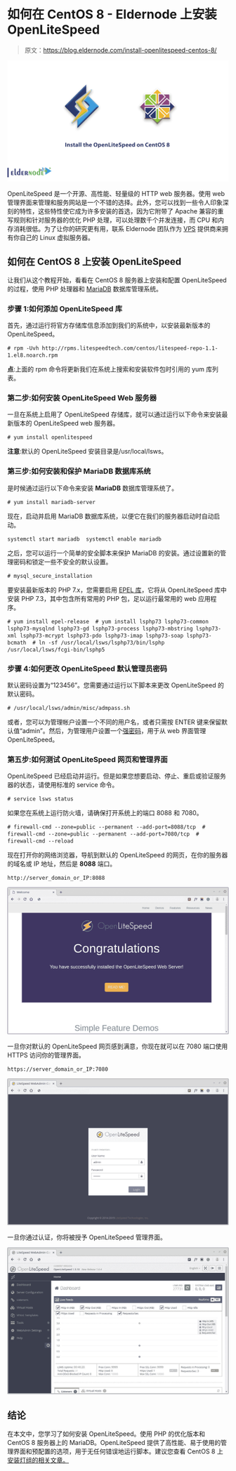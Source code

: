 # 如何在 CentOS 8 - Eldernode 上安装 OpenLiteSpeed

> 原文：<https://blog.eldernode.com/install-openlitespeed-centos-8/>

![How To Install the OpenLiteSpeed on CentOS 8](img/0828b456332288b667561e5b18bde8c4.png)

OpenLiteSpeed 是一个开源、高性能、轻量级的 HTTP web 服务器。使用 web 管理界面来管理和服务网站是一个不错的选择。此外，您可以找到一些令人印象深刻的特性，这些特性使它成为许多安装的首选，因为它附带了 Apache 兼容的重写规则和针对服务器的优化 PHP 处理，可以处理数千个并发连接，而 CPU 和内存消耗很低。为了让你的研究更有用，联系 Eldernode 团队作为 [VPS](https://eldernode.com/centos-vps/) 提供商来拥有你自己的 Linux 虚拟服务器。

## 如何在 CentOS 8 上安装 OpenLiteSpeed

让我们从这个教程开始，看看在 CentOS 8 服务器上安装和配置 OpenLiteSpeed 的过程，使用 PHP 处理器和 [MariaDB](https://eldernode.com/whats-mariadb-how-it-works/) 数据库管理系统。

### 步骤 1:如何添加 OpenLiteSpeed 库

首先，通过运行将官方存储库信息添加到我们的系统中，以安装最新版本的 OpenLiteSpeed。

```
# rpm -Uvh http://rpms.litespeedtech.com/centos/litespeed-repo-1.1-1.el8.noarch.rpm 
```

**点**:上面的 rpm 命令将更新我们在系统上搜索和安装软件包时引用的 yum 库列表。

### 第二步:如何安装 OpenLiteSpeed Web 服务器

一旦在系统上启用了 OpenLiteSpeed 存储库，就可以通过运行以下命令来安装最新版本的 OpenLiteSpeed web 服务器。

```
# yum install openlitespeed 
```

**注意**:默认的 OpenLiteSpeed 安装目录是/usr/local/lsws。

### 第三步:如何安装和保护 MariaDB 数据库系统

是时候通过运行以下命令来安装 **MariaDB** 数据库管理系统了。

```
# yum install mariadb-server 
```

现在，启动并启用 MariaDB 数据库系统，以便它在我们的服务器启动时自动启动。

```
systemctl start mariadb  systemctl enable mariadb
```

之后，您可以运行一个简单的安全脚本来保护 MariaDB 的安装。通过设置新的管理密码和锁定一些不安全的默认设置。

```
# mysql_secure_installation 
```

要安装最新版本的 PHP 7.x，您需要启用 [EPEL 库](https://eldernode.com/how-fix-epel-repository-error-centos-7/)，它将从 OpenLiteSpeed 库中安装 PHP 7.3，其中包含所有常用的 PHP 包，足以运行最常用的 web 应用程序。

```
# yum install epel-release  # yum install lsphp73 lsphp73-common lsphp73-mysqlnd lsphp73-gd lsphp73-process lsphp73-mbstring lsphp73-xml lsphp73-mcrypt lsphp73-pdo lsphp73-imap lsphp73-soap lsphp73-bcmath  # ln -sf /usr/local/lsws/lsphp73/bin/lsphp /usr/local/lsws/fcgi-bin/lsphp5
```

### 步骤 4:如何更改 OpenLiteSpeed 默认管理员密码

默认密码设置为“123456”。您需要通过运行以下脚本来更改 OpenLiteSpeed 的默认密码。

```
# /usr/local/lsws/admin/misc/admpass.sh
```

或者，您可以为管理帐户设置一个不同的用户名，或者只需按 ENTER 键来保留默认值“admin”。然后，为管理用户设置一个[强密码](https://eldernode.com/how-to-create-strong-password/)，用于从 web 界面管理 OpenLiteSpeed。

### 第五步:如何测试 OpenLiteSpeed 网页和管理界面

OpenLiteSpeed 已经启动并运行。但是如果您想要启动、停止、重启或验证服务器的状态，请使用标准的 service 命令。

```
# service lsws status 
```

如果您在系统上运行防火墙，请确保打开系统上的端口 8088 和 7080。

```
# firewall-cmd --zone=public --permanent --add-port=8088/tcp  # firewall-cmd --zone=public --permanent --add-port=7080/tcp  # firewall-cmd --reload
```

现在打开你的网络浏览器，导航到默认的 OpenLiteSpeed 的网页，在你的服务器的域名或 IP 地址，然后是 **8088** 端口。

```
http://server_domain_or_IP:8088 
```

![OpenLiteSpeed Web Page](img/20021b18a15ca9e132d07723875a9d22.png)

一旦你对默认的 OpenLiteSpeed 网页感到满意，你现在就可以在 7080 端口使用 HTTPS 访问你的管理界面。

```
https://server_domain_or_IP:7080
```

![OpenLiteSpeed Admin Login](img/ad33060f390512c65078b524d45be7e4.png)

一旦你通过认证，你将被授予 OpenLiteSpeed 管理界面。

![OpenLiteSpeed Admin Interface page](img/c321db5688007215c18b57ac56ac4c30.png)

## 结论

在本文中，您学习了如何安装 OpenLiteSpeed。使用 PHP 的优化版本和 CentOS 8 服务器上的 MariaDB。OpenLiteSpeed 提供了高性能、易于使用的管理界面和预配置的选项，用于无任何错误地运行脚本。建议您查看 CentOS 8 上[安装灯组的相关文章。](https://blog.eldernode.com/install-lamp-stack-on-centos-8/)